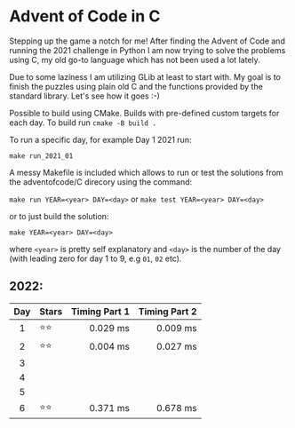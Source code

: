 # Advent of Code in C

Stepping up the game a notch for me! After finding the Advent of Code and running the 2021 challenge in Python I am now trying to solve the problems using C, my old go-to language which has not been used a lot lately. 

Due to some laziness I am utilizing GLib at least to start with. My goal is to finish the puzzles using plain old C and the functions provided by the standard library. Let's see how it goes :-)

Possible to build using CMake. Builds with pre-defined custom targets for each day. 
To build run
```cmake -B build .```

To run a specific day, for example Day 1 2021 run:
```cd build
make run_2021_01
```


A messy Makefile is included which allows to run or test the solutions from the adventofcode/C direcory using the command:

```make run YEAR=<year> DAY=<day>``` or ```make test YEAR=<year> DAY=<day>```

or to just build the solution:

```make YEAR=<year> DAY=<day>```

where `<year>` is pretty self explanatory and `<day>` is the number of the day (with leading zero for day 1 to 9, e.g `01`, `02` etc).

## 2022:
| Day | Stars            | Timing Part 1 | Timing Part 2 |
|:---:|:-----------------|--------------:|--------------:|
|  1  | &#11088;&#11088; | 0.029 ms      | 0.009 ms      |
|  2  | &#11088;&#11088; | 0.004 ms      | 0.027 ms      |
|  3  |                  |               |               |
|  4  |                  |               |               |
|  5  |                  |               |               |
|  6  | &#11088;&#11088; | 0.371 ms      | 0.678 ms      |
